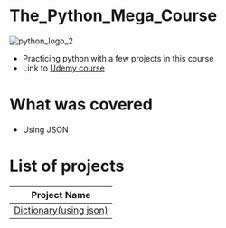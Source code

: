 # The_Python_Mega_Course
![python_logo_2](https://user-images.githubusercontent.com/50704452/101151238-0710cd00-362a-11eb-892b-d893ae4ba792.png)
- Practicing python with a  few projects in this course
- Link to [Udemy course]



# What was covered
- Using JSON


# List of projects

| Project Name        |
| ------------- |
| [Dictionary(using json)]|
  



[Udemy course]: https://www.udemy.com/course/the-python-mega-course/
[Dictionary(using json)]: https://github.com/Nkosinathi-Bonga-James-Mncube/Practice_projects/tree/main/The_Python_Mega_Course/dictionary
